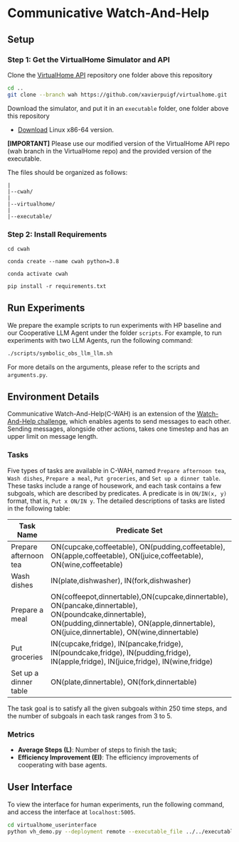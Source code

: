 # Communicative Watch-And-Help

## Setup
### Step 1: Get the VirtualHome Simulator and API
Clone the [VirtualHome API](https://github.com/xavierpuigf/virtualhome.git) repository one folder above this repository

```bash
cd ..
git clone --branch wah https://github.com/xavierpuigf/virtualhome.git
```

Download the simulator, and put it in an `executable` folder, one folder above this repository

- [Download](https://drive.google.com/file/d/1L79SxE07Jt-8-_uCvNnkwz5Kf6AjtaGp/view?usp=sharing) Linux x86-64 version.


**[IMPORTANT]** Please use our modified version of the VirtualHome API repo (wah branch in the VirtualHome repo) and the provided version of the executable.

The files should be organized as follows:

```
|
|--cwah/
|
|--virtualhome/
|
|--executable/
```

### Step 2: Install Requirements

`cd cwah`

`conda create --name cwah python=3.8`

[//]: # (&#40;or use `conda create --prefix /work/pi_name/$USER-conda/envs/cwah python=3.8` if you want to create in a specific folder&#41;)

`conda activate cwah`

`pip install -r requirements.txt `

## Run Experiments

We prepare the example scripts to run experiments with HP baseline and our Cooperative LLM Agent under the folder `scripts`. For example, to run experiments with two LLM Agents, run the following command:

```bash
./scripts/symbolic_obs_llm_llm.sh
```

For more details on the arguments, please refer to the scripts and `arguments.py`.

## Environment Details

Communicative Watch-And-Help(C-WAH) is an extension of the [Watch-And-Help challenge](https://github.com/xavierpuigf/watch_and_help), which enables agents to send messages to each other. Sending messages, alongside other actions, takes one timestep and has an upper limit on message length.

### Tasks 

Five types of tasks are available in C-WAH, named `Prepare afternoon tea`, `Wash dishes`, `Prepare a meal`, `Put groceries`, and `Set up a dinner table`. These tasks include a range of housework, and each task contains a few subgoals, which are described by predicates. A predicate is in `ON/IN(x, y)` format, that is, `Put x ON/IN y`. The detailed descriptions of tasks are listed in the following table:

| Task Name | Predicate Set |
| ------- | ------- |
| Prepare afternoon tea   | ON(cupcake,coffeetable), ON(pudding,coffeetable), ON(apple,coffeetable), ON(juice,coffeetable), ON(wine,coffeetable)  |
| Wash dishes  | IN(plate,dishwasher), IN(fork,dishwasher)  |
| Prepare a meal | ON(coffeepot,dinnertable),ON(cupcake,dinnertable), ON(pancake,dinnertable), ON(poundcake,dinnertable), ON(pudding,dinnertable), ON(apple,dinnertable), ON(juice,dinnertable), ON(wine,dinnertable) |
|Put groceries | IN(cupcake,fridge), IN(pancake,fridge), IN(poundcake,fridge), IN(pudding,fridge), IN(apple,fridge), IN(juice,fridge), IN(wine,fridge) |
|Set up a dinner table | ON(plate,dinnertable), ON(fork,dinnertable) |

The task goal is to satisfy all the given subgoals within $250$ time steps, and the number of subgoals in each task ranges from $3$ to $5$. 

### Metrics

  - **Average Steps (L)**: Number of steps to finish the task;
  - **Efficiency Improvement (EI)**: The efficiency improvements of cooperating with base agents.

## User Interface

To view the interface for human experiments, run the following command, and access the interface at `localhost:5005`.

```bash
cd virtualhome_userinterface
python vh_demo.py --deployment remote --executable_file ../../executable/linux_exec.v2.3.0.x86_64 --extra_agent MCTS_comm --task_group 0 --showmodal
```

<!-- --task_group is recommended to be chosen in 0, 5, 10, 16, 20, 26, 30, 32, 40, 49. **Only one number should be chosen though --task_group is nargs**.

--extra_agent choices = ["MCTS_comm", "LLM_comm", "LLM", "none"], default='none', meaning working with MCTS agent, working with LLM agent that can communicate, working with LLM agent that cannot communicate, or working alone.

--showmodal is used to let the questionnaire appear after you have completed the task. -->
